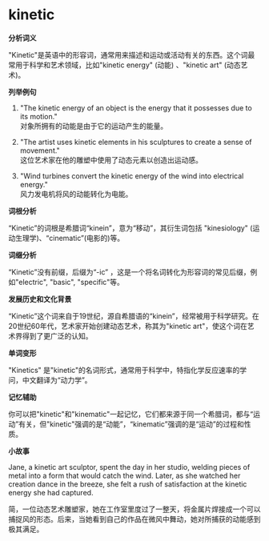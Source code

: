 # kinetic

**分析词义**

  

"Kinetic"是英语中的形容词，通常用来描述和运动或活动有关的东西。这个词最常用于科学和艺术领域，比如"kinetic energy" (动能) 、"kinetic art" (动态艺术)。

  

**列举例句**

  

1.  "The kinetic energy of an object is the energy that it possesses due to its motion."  
    对象所拥有的动能是由于它的运动产生的能量。
    
      
    
2.  "The artist uses kinetic elements in his sculptures to create a sense of movement."  
    这位艺术家在他的雕塑中使用了动态元素以创造出运动感。
    
      
    
3.  "Wind turbines convert the kinetic energy of the wind into electrical energy."  
    风力发电机将风的动能转化为电能。
    
      
    

  

**词根分析**

  

“Kinetic”的词根是希腊词“kinein”，意为“移动”，其衍生词包括 "kinesiology" (运动生理学)、“cinematic”(电影的)等。

  

**词缀分析**

  

“Kinetic”没有前缀，后缀为“-ic” ，这是一个将名词转化为形容词的常见后缀，例如"electric", "basic", "specific"等。

  

**发展历史和文化背景**

  

“Kinetic”这个词来自于19世纪，源自希腊语的“kinein”，经常被用于科学研究。在20世纪60年代，艺术家开始创建动态艺术，称其为"kinetic art"，使这个词在艺术界得到了更广泛的认知。

  

**单词变形**

  

"Kinetics" 是"kinetic"的名词形式，通常用于科学中，特指化学反应速率的学问，中文翻译为“动力学”。

  

**记忆辅助**

  

你可以把"kinetic"和"kinematic"一起记忆，它们都来源于同一个希腊词，都与“运动”有关，但"kinetic"强调的是“动能”，“kinematic”强调的是“运动”的过程和性质。

  

**小故事**

  

Jane, a kinetic art sculptor, spent the day in her studio, welding pieces of metal into a form that would catch the wind. Later, as she watched her creation dance in the breeze, she felt a rush of satisfaction at the kinetic energy she had captured.

  

简，一位动态艺术雕塑家，她在工作室里度过了一整天，将金属片焊接成一个可以捕捉风的形态。后来，当她看到自己的作品在微风中舞动，她对所捕获的动能感到极其满足。
